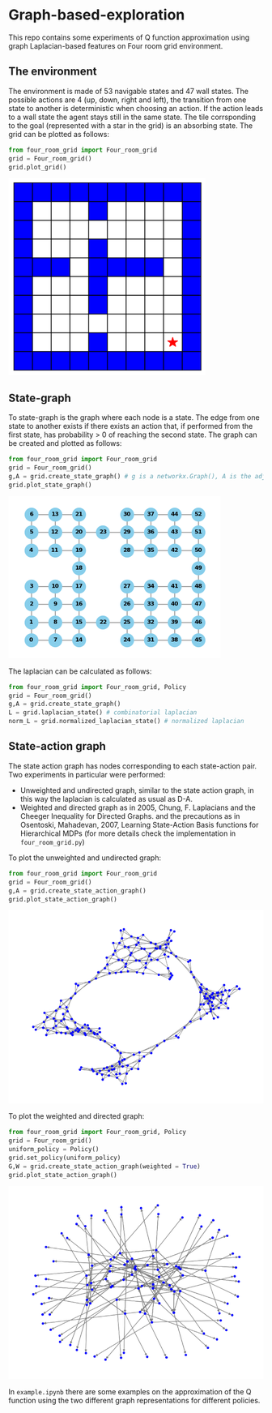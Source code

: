 # Graph-based-exploration
This repo contains some experiments of Q function approximation using graph Laplacian-based features on Four room grid environment.
## The environment
The environment is made of 53 navigable states and 47 wall states. The possible actions are 4 (up, down, right and left), the transition from one state to another is deterministic when choosing an action. If the action leads to a wall state the agent stays still in the same state. The tile corrsponding to the goal (represented with a star in the grid) is an absorbing state.
The grid can be plotted as follows:
```python
from four_room_grid import Four_room_grid
grid = Four_room_grid()
grid.plot_grid()
```
![A visual representation of the Four Room Grid environment](images/four_room_grid.png)

## State-graph
To state-graph is the graph where each node is a state. The edge from one state to another exists if there exists an action that, if performed from the first state, has probability > 0 of reaching the second state. The graph can be created and plotted as follows:
```python
from four_room_grid import Four_room_grid
grid = Four_room_grid()
g,A = grid.create_state_graph() # g is a networkx.Graph(), A is the adjacency matrix
grid.plot_state_graph()
```
![A visual representation of the state-graph](images/state_graph.png)

The laplacian can be calculated as follows:

```python
from four_room_grid import Four_room_grid, Policy
grid = Four_room_grid()
g,A = grid.create_state_graph()
L = grid.laplacian_state() # combinatorial laplacian
norm_L = grid.normalized_laplacian_state() # normalized laplacian
```

## State-action graph
The state action graph has nodes corresponding to each state-action pair.
Two experiments in particular were performed:
  - Unweighted and undirected graph, similar to the state action graph, in this way the laplacian is calculated as usual as D-A.
  - Weighted and directed graph as in 2005, Chung, F. Laplacians and the Cheeger Inequality for Directed Graphs. and the precautions as in Osentoski, Mahadevan, 2007, Learning State-Action    Basis functions for Hierarchical MDPs (for more details check the implementation in ```four_room_grid.py```)

To plot the unweighted and undirected graph:

```python
from four_room_grid import Four_room_grid
grid = Four_room_grid()
g,A = grid.create_state_action_graph()
grid.plot_state_action_graph()
```
![Visualization of the unweighted and undirected state-action graph](images/unweighted_undirected_state_action_graph.png)

To plot the weighted and directed graph:
```python
from four_room_grid import Four_room_grid, Policy
grid = Four_room_grid()
uniform_policy = Policy()
grid.set_policy(uniform_policy)
G,W = grid.create_state_action_graph(weighted = True)
grid.plot_state_action_graph()
```
![Visualization of the weighted and directed state-action graph](images/weighted_directed_state_action_graph.png)

In ```example.ipynb``` there are some examples on the approximation of the Q function using the two different graph representations for different policies.




